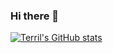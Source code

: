 ### Hi there 👋

[![Terril's GitHub stats](https://github-readme-stats.vercel.app/api?username=Terril)](https://github.com/anuraghazra/github-readme-stats)
